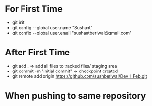 # For First Time
* git init
* git config --global user.name "Sushant"
* git config --global user.email "sushantberiwal@gmail.com"

# After First Time
* git add . => add all files to tracked files/ staging area
* git commit -m "initial commit" => checkpoint created 
* git remote add origin https://github.com/sushberiwal/Dev_1_Feb.git

# When pushing to same repository